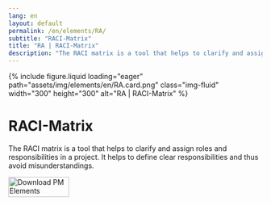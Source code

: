 ```yaml
---
lang: en
layout: default
permalink: /en/elements/RA/
subtitle: "RACI-Matrix"
title: "RA | RACI-Matrix"
description: "The RACI matrix is a tool that helps to clarify and assign roles and responsibilities in a project. It helps to define clear responsibilities and thus avoid misunderstandings."
---
```


{% include figure.liquid loading="eager" path="assets/img/elements/en/RA.card.png" class="img-fluid" width="300" height="300" alt="RA | RACI-Matrix" %}

# RACI-Matrix

The RACI matrix is a tool that helps to clarify and assign roles and responsibilities in a project. It helps to define clear responsibilities and thus avoid misunderstandings.

<a href="https://apps.apple.com/app/apple-store/id6738084498?pt=127441684&ct=website&mt=8">
  <img src="{{ "assets/img/en/appstore.png" | relative_url }}" width="120" height="40" alt="Download PM Elements">
</a>
